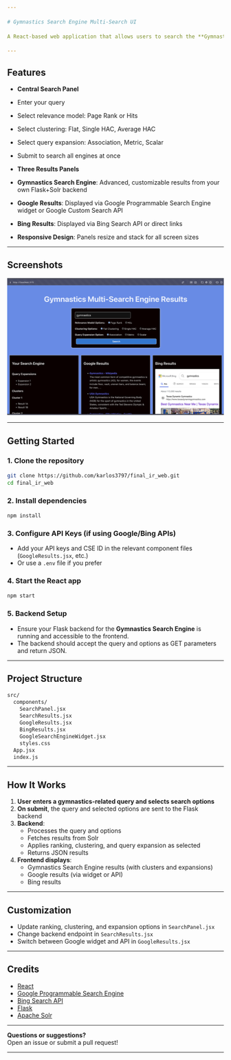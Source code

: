 ```yaml
---

# Gymnastics Search Engine Multi-Search UI

A React-based web application that allows users to search the **Gymnastics Search Engine** (with advanced ranking, clustering, and query expansion options) and compare results side-by-side with Google and Bing.

---
```


## Features

-  **Central Search Panel**
- Enter your query
- Select relevance model: Page Rank or Hits
- Select clustering: Flat, Single HAC, Average HAC
- Select query expansion: Association, Metric, Scalar
- Submit to search all engines at once

-  **Three Results Panels**
- **Gymnastics Search Engine**: Advanced, customizable results from your own Flask+Solr backend
- **Google Results**: Displayed via Google Programmable Search Engine widget or Google Custom Search API
- **Bing Results**: Displayed via Bing Search API or direct links

-  **Responsive Design**: Panels resize and stack for all screen sizes

---

## Screenshots

![App Screenshot](src/assets/App-ss.png) <!-- Replace with your actual screenshot file -->

---

## Getting Started

### 1. Clone the repository

```bash
git clone https://github.com/karlos3797/final_ir_web.git
cd final_ir_web
```

### 2. Install dependencies

```bash
npm install
```

### 3. Configure API Keys (if using Google/Bing APIs)

-  Add your API keys and CSE ID in the relevant component files (`GoogleResults.jsx`, etc.)
-  Or use a `.env` file if you prefer

### 4. Start the React app

```bash
npm start
```

### 5. Backend Setup

-  Ensure your Flask backend for the **Gymnastics Search Engine** is running and accessible to the frontend.
-  The backend should accept the query and options as GET parameters and return JSON.

---

## Project Structure

```plaintext
src/
  components/
    SearchPanel.jsx
    SearchResults.jsx
    GoogleResults.jsx
    BingResults.jsx
    GoogleSearchEngineWidget.jsx
    styles.css
  App.jsx
  index.js
```

---

## How It Works

1. **User enters a gymnastics-related query and selects search options**
2. **On submit**, the query and selected options are sent to the Flask backend
3. **Backend**:
    - Processes the query and options
    - Fetches results from Solr
    - Applies ranking, clustering, and query expansion as selected
    - Returns JSON results
4. **Frontend displays**:
    - Gymnastics Search Engine results (with clusters and expansions)
    - Google results (via widget or API)
    - Bing results

---

## Customization

-  Update ranking, clustering, and expansion options in `SearchPanel.jsx`
-  Change backend endpoint in `SearchResults.jsx`
-  Switch between Google widget and API in `GoogleResults.jsx`

---

## Credits

-  [React](https://reactjs.org/)
-  [Google Programmable Search Engine](https://programmablesearchengine.google.com/)
-  [Bing Search API](https://www.microsoft.com/en-us/bing/apis/bing-search-api-v7)
-  [Flask](https://flask.palletsprojects.com/)
-  [Apache Solr](https://solr.apache.org/)

---

**Questions or suggestions?**  
Open an issue or submit a pull request!

---